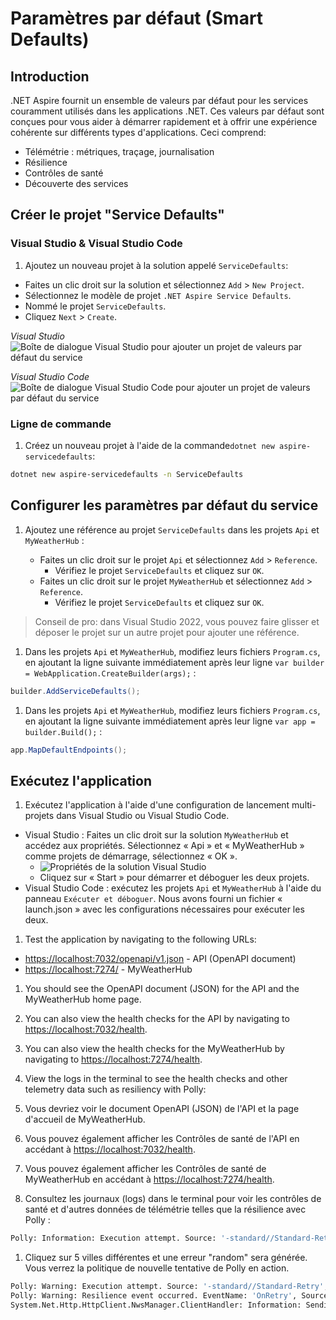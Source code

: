 # Paramètres par défaut (Smart Defaults)

## Introduction

.NET Aspire fournit un ensemble de valeurs par défaut pour les services couramment utilisés dans les applications .NET. Ces valeurs par défaut sont conçues pour vous aider à démarrer rapidement et à offrir une expérience cohérente sur différents types d'applications. Ceci comprend:

- Télémétrie : métriques, traçage, journalisation
- Résilience
- Contrôles de santé
- Découverte des services

## Créer le projet "Service Defaults"

### Visual Studio & Visual Studio Code

1. Ajoutez un nouveau projet à la solution appelé `ServiceDefaults`:

 - Faites un clic droit sur la solution et sélectionnez `Add` > `New Project`.
 - Sélectionnez le modèle de projet `.NET Aspire Service Defaults`.
 - Nommé le projet `ServiceDefaults`.
 - Cliquez `Next` > `Create`.

 *Visual Studio*
 ![Boîte de dialogue Visual Studio pour ajouter un projet de valeurs par défaut du service](./../../media/vs-add-servicedefaults.png)

 *Visual Studio Code*
 ![Boîte de dialogue Visual Studio Code pour ajouter un projet de valeurs par défaut du service](./../../media/vsc-add-servicedefaults.png)

### Ligne de commande

1. Créez un nouveau projet à l'aide de la commande`dotnet new aspire-servicedefaults`:

 ```bash
 dotnet new aspire-servicedefaults -n ServiceDefaults
 ```

## Configurer les paramètres par défaut du service

1. Ajoutez une référence au projet `ServiceDefaults` dans les projets `Api` et `MyWeatherHub` :

   - Faites un clic droit sur le projet `Api` et sélectionnez `Add` > `Reference`.
     - Vérifiez le projet `ServiceDefaults` et cliquez sur `OK`.
   - Faites un clic droit sur le projet `MyWeatherHub` et sélectionnez `Add` > `Reference`.
     - Vérifiez le projet `ServiceDefaults` et cliquez sur `OK`.

 > Conseil de pro: dans Visual Studio 2022, vous pouvez faire glisser et déposer le projet sur un autre projet pour ajouter une référence.

1. Dans les projets `Api` et `MyWeatherHub`, modifiez leurs fichiers `Program.cs`, en ajoutant la ligne suivante immédiatement après leur ligne `var builder = WebApplication.CreateBuilder(args);` :
 
 ```csharp
 builder.AddServiceDefaults();
 ```

1. Dans les projets `Api` et `MyWeatherHub`, modifiez leurs fichiers `Program.cs`, en ajoutant la ligne suivante immédiatement après leur ligne `var app = builder.Build();` :

 ```csharp
 app.MapDefaultEndpoints();
 ```

## Exécutez l'application

1. Exécutez l'application à l'aide d'une configuration de lancement multi-projets dans Visual Studio ou Visual Studio Code.

- Visual Studio : Faites un clic droit sur la solution `MyWeatherHub` et accédez aux propriétés. Sélectionnez « Api » et « MyWeatherHub » comme projets de démarrage, sélectionnez « OK ».
  - ![Propriétés de la solution Visual Studio](./../../media/vs-multiproject.png)
  - Cliquez sur « Start » pour démarrer et déboguer les deux projets.
- Visual Studio Code : exécutez les projets `Api` et `MyWeatherHub` à l'aide du panneau `Exécuter et déboguer`. Nous avons fourni un fichier « launch.json » avec les configurations nécessaires pour exécuter les deux.

1. Test the application by navigating to the following URLs:

 - [https://localhost:7032/openapi/v1.json](https://localhost:7032/openapi/v1.json) - API (OpenAPI document)
 - [https://localhost:7274/](https://localhost:7274/) - MyWeatherHub

1. You should see the OpenAPI document (JSON) for the API and the MyWeatherHub home page.
1. You can also view the health checks for the API by navigating to [https://localhost:7032/health](https://localhost:7032/health).
1. You can also view the health checks for the MyWeatherHub by navigating to [https://localhost:7274/health](https://localhost:7274/health).
1. View the logs in the terminal to see the health checks and other telemetry data such as resiliency with Polly:

1. Vous devriez voir le document OpenAPI (JSON) de l'API et la page d'accueil de MyWeatherHub.
1. Vous pouvez également afficher les Contrôles de santé de l'API en accédant à [https://localhost:7032/health](https://localhost:7032/health).
1. Vous pouvez également afficher les Contrôles de santé de MyWeatherHub en accédant à [https://localhost:7274/health](https://localhost:7274/health).
1. Consultez les journaux (logs) dans le terminal pour voir les contrôles de santé et d'autres données de télémétrie telles que la résilience avec Polly :

 ```bash
 Polly: Information: Execution attempt. Source: '-standard//Standard-Retry', Operation Key: '', Result: '200', Handled: 'False', Attempt: '0', Execution Time: '13.0649'
 ```

1. Cliquez sur 5 villes différentes et une erreur "random" sera générée. Vous verrez la politique de nouvelle tentative de Polly en action.

 ```bash
 Polly: Warning: Execution attempt. Source: '-standard//Standard-Retry', Operation Key: '', Result: '500', Handled: 'True', Attempt: '0', Execution Time: '9732.8258'
 Polly: Warning: Resilience event occurred. EventName: 'OnRetry', Source: '-standard//Standard-Retry', Operation Key: '', Result: '500'
 System.Net.Http.HttpClient.NwsManager.ClientHandler: Information: Sending HTTP request GET http://localhost:5271/forecast/AKZ318
 ```
